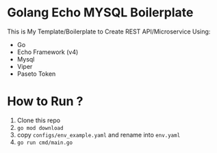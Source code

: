 # Golang Echo MYSQL Boilerplate

This is My Template/Boilerplate to Create REST API/Microservice Using:

 - Go
 - Echo Framework (v4)
 - Mysql
 - Viper
 - Paseto Token

# How to Run ?

 1. Clone this repo
 2. `go mod download`
 3. copy `configs/env_example.yaml` and rename into `env.yaml`
 4. `go run cmd/main.go`